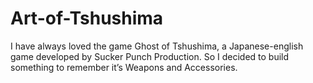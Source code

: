 # Art-of-Tshushima
I have always loved the game Ghost of Tshushima, a Japanese-english game developed by Sucker Punch Production. So I decided to build something to remember it’s Weapons and Accessories.
